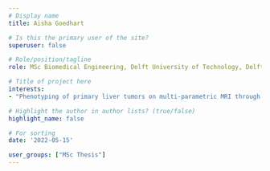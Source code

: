 ```yaml
---
# Display name
title: Aisha Goedhart

# Is this the primary user of the site?
superuser: false

# Role/position/tagline
role: MSc Biomedical Engineering, Delft University of Technology, Delft, NL (2022 - 2023)

# Title of project here
interests:
- "Phenotyping of primary liver tumors on multi-parametric MRI through deep radiomics."

# Highlight the author in author lists? (true/false)
highlight_name: false

# For sorting
date: '2022-05-15'

user_groups: ["MSc Thesis"]
---
```

